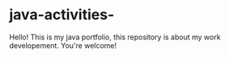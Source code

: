 # java-activities-
Hello! This is my java portfolio, this repository is about my work developement. You're welcome!
